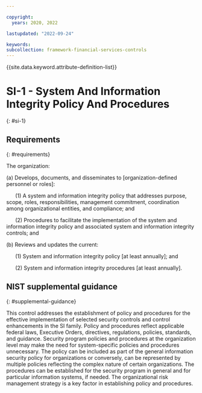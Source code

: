 ```yaml
---

copyright:
  years: 2020, 2022

lastupdated: "2022-09-24"

keywords: 
subcollection: framework-financial-services-controls
---
```


{{site.data.keyword.attribute-definition-list}}

# SI-1 - System And Information Integrity Policy And Procedures
{: #si-1}

## Requirements
{: #requirements}

The organization:

(a) Develops, documents, and disseminates to [organization-defined personnel or roles]:

&nbsp;&nbsp;&nbsp;&nbsp;&nbsp;&nbsp;(1) A system and information integrity policy that addresses purpose, scope, roles, responsibilities, management commitment, coordination among organizational entities, and compliance; and

&nbsp;&nbsp;&nbsp;&nbsp;&nbsp;&nbsp;(2) Procedures to facilitate the implementation of the system and information integrity policy and associated system and information integrity controls; and

(b) Reviews and updates the current:

&nbsp;&nbsp;&nbsp;&nbsp;&nbsp;&nbsp;(1) System and information integrity policy [at least annually]; and

&nbsp;&nbsp;&nbsp;&nbsp;&nbsp;&nbsp;(2) System and information integrity procedures [at least annually].

## NIST supplemental guidance
{: #supplemental-guidance}

This control addresses the establishment of policy and procedures for the effective implementation of selected security controls and control enhancements in the SI family. Policy and procedures reflect applicable federal laws, Executive Orders, directives, regulations, policies, standards, and guidance. Security program policies and procedures at the organization level may make the need for system-specific policies and procedures unnecessary. The policy can be included as part of the general information security policy for organizations or conversely, can be represented by multiple policies reflecting the complex nature of certain organizations. The procedures can be established for the security program in general and for particular information systems, if needed. The organizational risk management strategy is a key factor in establishing policy and procedures.

